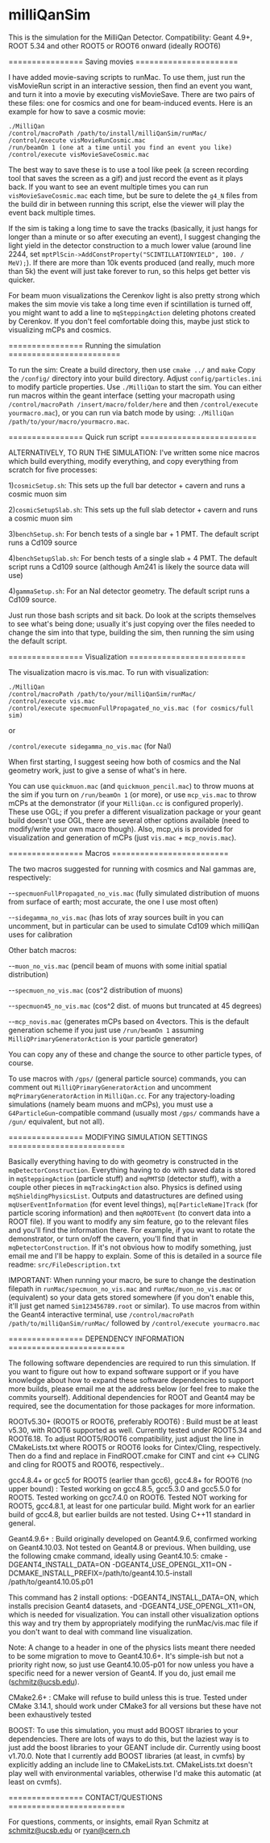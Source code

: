 # milliQanSim

This is the simulation for the MilliQan Detector. Compatibility: Geant 4.9+, ROOT 5.34 and other ROOT5 or ROOT6 onward (ideally ROOT6)

================ Saving movies ======================

I have added movie-saving scripts to runMac. To use them, just run the visMovieRun script in an interactive session, then find an event you want, and turn it into a movie by executing visMovieSave. There are two pairs of these files: one for cosmics and one for beam-induced events. Here is an example for how to save a cosmic movie:
```
./MilliQan
/control/macroPath /path/to/install/milliQanSim/runMac/
/control/execute visMovieRunCosmic.mac
/run/beamOn 1 (one at a time until you find an event you like)
/control/execute visMovieSaveCosmic.mac
```
The best way to save these is to use a tool like peek (a screen recording tool that saves the screen as a gif) and just record the event as it plays back. If you want to see an event multiple times you can run ```visMovieSaveCosmic.mac``` each time, but be sure to delete the ```g4_N``` files from the build dir in between running this script, else the viewer will play the event back multiple times.

If the sim is taking a long time to save the tracks (basically, it just hangs for longer than a minute or so after executing an event), I suggest changing the light yield in the detector construction to a much lower value (around line 2244, set ```mptPlScin->AddConstProperty("SCINTILLATIONYIELD", 100. / MeV);```). If there are more than 10k events produced (and really, much more than 5k) the event will just take forever to run, so this helps get better vis quicker.

For beam muon visualizations the Cerenkov light is also pretty strong which makes the sim movie vis take a long time even if scintillation is turned off, you might want to add a line to ```mqSteppingAction``` deleting photons created by Cerenkov. If you don't feel comfortable doing this, maybe just stick to visualizing mCPs and cosmics.


================  Running the simulation  ========================

To run the sim:
Create a build directory, then use ```cmake ../``` and ```make```
Copy the ```/config/``` directory into your build directory. Adjust ```config/particles.ini``` to modify particle properties.
Use ```./MilliQan``` to start the sim. You can either run macros within the geant interface (setting your macropath using ```/control/macroPath /insert/macro/folder/here``` and then ```/control/execute yourmacro.mac```), or you can run via batch mode by using: ```./MilliQan /path/to/your/macro/yourmacro.mac```.

================  Quick run script  =========================

ALTERNATIVELY, TO RUN THE SIMULATION:
I've written some nice macros which build everything, modify everything, and copy everything from scratch for five processes:

1)```cosmicSetup.sh```: This sets up the full bar detector + cavern and runs a cosmic muon sim

2)```cosmicSetupSlab.sh```: This sets up the full slab detector + cavern and runs a cosmic muon sim

3)```benchSetup.sh```: For bench tests of a single bar + 1 PMT. The default script runs a Cd109 source

4)```benchSetupSlab.sh```: For bench tests of a single slab + 4 PMT. The default script runs a Cd109 source (although Am241 is likely the source data will use)

4)```gammaSetup.sh```: For an NaI detector geometry. The default script runs a Cd109 source.

Just run those bash scripts and sit back. Do look at the scripts themselves to see what's being done; usually it's just copying over the files needed to change the sim into that type, building the sim, then running the sim using the default script.

================  Visualization  =========================

The visualization macro is vis.mac. To run with visualization:
```
./MilliQan
/control/macroPath /path/to/your/milliQanSim/runMac/
/control/execute vis.mac
/control/execute specmuonFullPropagated_no_vis.mac (for cosmics/full sim)
```
or

```/control/execute sidegamma_no_vis.mac``` (for NaI)

When first starting, I suggest seeing how both of cosmics and the NaI geometry work, just to give a sense of what's in here.

You can use ```quickmuon.mac``` (and ```quickmuon_pencil.mac```) to throw muons at the sim if you turn on ```/run/beamOn 1``` (or more), or use ```mcp_vis.mac``` to throw mCPs at the demonstrator (if your ```MilliQan.cc``` is configured properly). These use OGL; if you prefer a different visualization package or your geant build doesn't use OGL, there are several other options available (need to modify/write your own macro though). Also, mcp_vis is provided for visualization and generation of mCPs (just ```vis.mac``` + ```mcp_novis.mac```).

================  Macros  =========================

The two macros suggested for running with cosmics and NaI gammas are, respectively:

--```specmuonFullPropagated_no_vis.mac``` (fully simulated distribution of muons from surface of earth; most accurate, the one I use most often)

--```sidegamma_no_vis.mac``` (has lots of xray sources built in you can uncomment, but in particular can be used to simulate Cd109 which milliQan uses for calibration

Other batch macros:

--```muon_no_vis.mac``` (pencil beam of muons with some initial spatial distribution)

--```specmuon_no_vis.mac``` (cos^2 distribution of muons)

--```specmuon45_no_vis.mac``` (cos^2 dist. of muons but truncated at 45 degrees)

--```mcp_novis.mac``` (generates mCPs based on 4vectors. This is the default generation scheme if you just use ```/run/beamOn 1``` assuming ```MilliQPrimaryGeneratorAction``` is your particle generator)

You can copy any of these and change the source to other particle types, of course.

To use macros with ```/gps/``` (general particle source) commands, you can comment out ```MilliQPrimaryGeneratorAction``` and uncomment ```mqPrimaryGeneratorAction``` in ```MilliQan.cc```. For any trajectory-loading simulations (namely beam muons and mCPs), you must use a ```G4ParticleGun```-compatible command (usually most ```/gps/``` commands have a ```/gun/``` equivalent, but not all).


================  MODIFYING SIMULATION SETTINGS  =========================

Basically everything  having to do with geometry is constructed in the ```mqDetectorConstruction```. Everything having to do with saved data is stored in ```mqSteppingAction``` (particle stuff) and ```mqPMTSD``` (detector stuff), with a couple other pieces in ```mqTrackingAction``` also. Physics is defined using ```mqShieldingPhysicsList```. Outputs and datastructures are defined using ```mqUserEventInformation``` (for event level things), ```mq[ParticleName]Track``` (for particle scoring information) and then ```mqROOTEvent``` (to convert data into a ROOT file). If you want to modify any sim feature, go to the relevant files and you'll find the information there. For example, if you want to rotate the demonstrator, or turn on/off the cavern, you'll find that in ```mqDetectorConstruction```. If it's not obvious how to modify something, just email me and I'll be happy to explain. Some of this is detailed in a source file readme: ```src/FileDescription.txt``` 


IMPORTANT: When running your macro, be sure to change the destination filepath in ```runMac/specmuon_no_vis.mac``` and ```runMac/muon_no_vis.mac``` or (equivalent) so your data gets stored somewhere (if you don't enable this, it'll just get named ```Sim123456789.root``` or similar). To use macros from within the Geant4 interactive terminal, use ```/control/macroPath /path/to/milliQanSim/runMac/``` followed by ```/control/execute yourmacro.mac```


================  DEPENDENCY INFORMATION  =========================

The following software dependencies are required to run this simulation. If you want to figure out how to expand software support or if you have knowledge about how to expand these software dependencies to support more builds, please email me at the address below (or feel free to make the commits yourself). Additional dependencies for ROOT and Geant4 may be required, see the documentation for those packages for more information.


ROOTv5.30+ (ROOT5 or ROOT6, preferably ROOT6) : Build must be at least v5.30, with ROOT6 supported as well. Currently tested under ROOT5.34 and ROOT6.18. To adjust ROOT5/ROOT6 compatibility, just adjust the line in CMakeLists.txt where ROOT5 or ROOT6 looks for Cintex/Cling, respectively. Then do a find and replace in FindROOT.cmake for CINT and cint <-> CLING and cling for ROOT5 and ROOT6, respectively..


gcc4.8.4+ or gcc5 for ROOT5 (earlier than gcc6), gcc4.8+ for ROOT6 (no upper bound) : Tested working on gcc4.8.5, gcc5.3.0 and gcc5.5.0 for ROOT5. Tested working on gcc7.4.0 on ROOT6. Tested NOT working for ROOT5, gcc4.8.1, at least for one particular build. Might work for an earlier build of gcc4.8, but earlier builds are not tested. Using C++11 standard in general.

Geant4.9.6+ : Build originally developed on Geant4.9.6, confirmed working on Geant4.10.03. Not tested on Geant4.8 or previous.
When building, use the following cmake command, ideally using Geant4.10.5: cmake -DGEANT4_INSTALL_DATA=ON -DGEANT4_USE_OPENGL_X11=ON -DCMAKE_INSTALL_PREFIX=/path/to/geant4.10.5-install /path/to/geant4.10.05.p01

This command has 2 install options: -DGEANT4_INSTALL_DATA=ON, which installs precision Geant4 datasets, and -DGEANT4_USE_OPENGL_X11=ON, which is needed for visualization. You can install other visualization options this way and try them by appropriately modifying the runMac/vis.mac file if you don't want to deal with command line visualization.

Note: A change to a header in one of the physics lists meant there needed to be some migration to move to Geant4.10.6+. It's simple-ish but not a priority right now, so just use Geant4.10.05-p01 for now unless you have a specific need for a newer version of Geant4. If you do, just email me (schmitz@ucsb.edu).

CMake2.6+ : CMake will refuse to build unless this is true. Tested under CMake 3.14.1, should work under CMake3 for all versions but these have not been exhaustively tested

BOOST: To use this simulation, you must add BOOST libraries to your dependencies. There are lots of ways to do this, but the laziest way is to just add the boost libraries to your GEANT include dir. Currently using boost v1.70.0. Note that I currently add BOOST libraries (at least, in cvmfs) by explicitly adding an include line to CMakeLists.txt. CMakeLists.txt doesn't play well with environmental variables, otherwise I'd make this automatic (at least on cvmfs). 

================  CONTACT/QUESTIONS  =========================

For questions, comments, or insights, email Ryan Schmitz at schmitz@ucsb.edu or ryan@cern.ch

